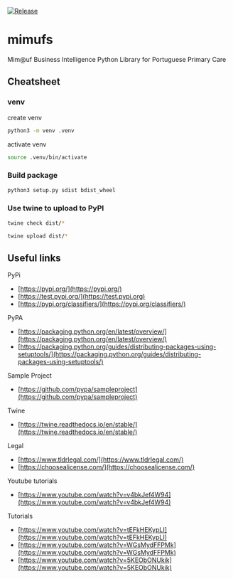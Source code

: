 [![Release](https://github.com/DiogoCarapito/mimufs/actions/workflows/release.yaml/badge.svg)](https://github.com/DiogoCarapito/mimufs/actions/workflows/release.yaml)

# mimufs

Mim@uf Business Intelligence Python Library for Portuguese Primary Care

## Cheatsheet

### venv
create venv
```bash
python3 -m venv .venv
```

activate venv
```bash
source .venv/bin/activate
```

### Build package

```bash
python3 setup.py sdist bdist_wheel
```

### Use twine to upload to PyPI
```bash
twine check dist/*
````
```bash
twine upload dist/*
```

## Useful links

PyPi
- [https://pypi.org/](https://pypi.org/)
- [https://test.pypi.org/](https://test.pypi.org)
- [https://pypi.org/classifiers/](https://pypi.org/classifiers/)

PyPA
- [https://packaging.python.org/en/latest/overview/](https://packaging.python.org/en/latest/overview/)
- [https://packaging.python.org/guides/distributing-packages-using-setuptools/](https://packaging.python.org/guides/distributing-packages-using-setuptools/)

Sample Project
- [https://github.com/pypa/sampleproject](https://github.com/pypa/sampleproject)

Twine
- [https://twine.readthedocs.io/en/stable/](https://twine.readthedocs.io/en/stable/)

Legal
- [https://www.tldrlegal.com/](https://www.tldrlegal.com/)
- [https://choosealicense.com/](https://choosealicense.com/)

Youtube tutorials
- [https://www.youtube.com/watch?v=v4bkJef4W94](https://www.youtube.com/watch?v=v4bkJef4W94)


Tutorials
- [https://www.youtube.com/watch?v=tEFkHEKypLI](https://www.youtube.com/watch?v=tEFkHEKypLI)
- [https://www.youtube.com/watch?v=WGsMydFFPMk](https://www.youtube.com/watch?v=WGsMydFFPMk)
- [https://www.youtube.com/watch?v=5KEObONUkik](https://www.youtube.com/watch?v=5KEObONUkik)
